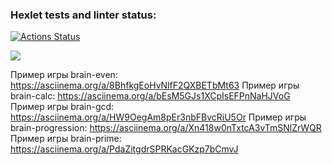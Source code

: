 ### Hexlet tests and linter status:
[![Actions Status](https://github.com/gravel223/python-project-49/workflows/hexlet-check/badge.svg)](https://github.com/gravel223/python-project-49/actions)

<a href="https://codeclimate.com/github/gravel223/python-project-49/maintainability"><img src="https://api.codeclimate.com/v1/badges/e4b8d44afc23654fdec1/maintainability" /></a>

Пример игры brain-even: https://asciinema.org/a/8BhfkgEoHvNlfF2QXBETbMt63
Пример игры brain-calc: https://asciinema.org/a/bEsM5GJs1XCpIsEFPnNaHJVoG
Пример игры brain-gcd: https://asciinema.org/a/HW9OegAm8pEr3nbFBvcRiU5Or
Пример игры brain-progression: https://asciinema.org/a/Xn418w0nTxtcA3vTmSNlZrWQR
Пример игры brain-prime: https://asciinema.org/a/PdaZitgdrSPRKacGKzp7bCmvJ